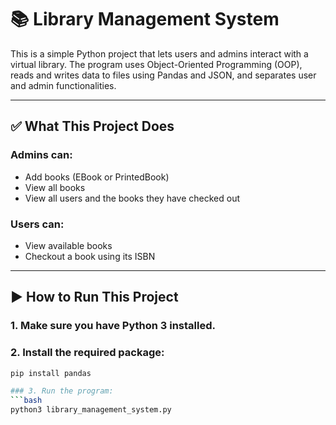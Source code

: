 # 📚 Library Management System

This is a simple Python project that lets users and admins interact with a virtual library. The program uses Object-Oriented Programming (OOP), reads and writes data to files using Pandas and JSON, and separates user and admin functionalities.

---

## ✅ What This Project Does

### Admins can:
- Add books (EBook or PrintedBook)
- View all books
- View all users and the books they have checked out

### Users can:
- View available books
- Checkout a book using its ISBN

---

## ▶️ How to Run This Project

### 1. Make sure you have Python 3 installed.

### 2. Install the required package:
```bash
pip install pandas

### 3. Run the program:
```bash
python3 library_management_system.py